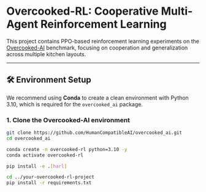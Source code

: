 # Overcooked-RL: Cooperative Multi-Agent Reinforcement Learning

This project contains PPO-based reinforcement learning experiments on the [Overcooked-AI](https://github.com/HumanCompatibleAI/overcooked_ai) benchmark, focusing on cooperation and generalization across multiple kitchen layouts.

---

## 🛠️ Environment Setup

We recommend using **Conda** to create a clean environment with Python 3.10, which is required for the `overcooked_ai` package.

### 1. Clone the Overcooked-AI environment

```bash
git clone https://github.com/HumanCompatibleAI/overcooked_ai.git
cd overcooked_ai

conda create -n overcooked-rl python=3.10 -y
conda activate overcooked-rl

pip install -e .[harl]

cd ../your-overcooked-rl-project
pip install -r requirements.txt